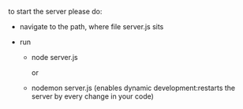 to start the server please do:

* navigate to the path, where file server.js sits

* run 

  * node server.js 

    or

  * nodemon server.js (enables dynamic development:restarts the server by every change in your code)